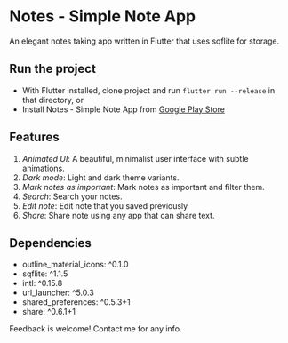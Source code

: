 # Notes - Simple Note App

An elegant notes taking app written in Flutter that uses sqflite for storage.

## Run the project
- With Flutter installed, clone project and run `flutter run --release` in that directory, 
or
- Install Notes - Simple Note App from [Google Play Store](https://play.google.com/store/apps/details?id=com.abdarker.notes&hl=en&gl=US)


## Features
1. *Animated UI*: A beautiful, minimalist user interface with subtle animations.
2. *Dark mode*: Light and dark theme variants.
3. *Mark notes as important*: Mark notes as important and filter them.
4. *Search*: Search your notes.
5. *Edit note*: Edit note that you saved previously
6. *Share*: Share note using any app that can share text.

## Dependencies
- outline_material_icons: ^0.1.0
- sqflite: ^1.1.5
- intl: ^0.15.8
- url_launcher: ^5.0.3
- shared_preferences: ^0.5.3+1
- share: ^0.6.1+1



Feedback is welcome! Contact me for any info.


